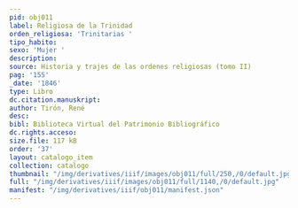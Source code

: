 ```yaml
---
pid: obj011
label: Religiosa de la Trinidad
orden_religiosa: 'Trinitarias '
tipo_habito:
sexo: 'Mujer '
description:
source: Historia y trajes de las ordenes religiosas (tomo II)
pag: '155'
_date: '1846'
type: Libro
dc.citation.manuskript:
author: Tirón, René
desc:
bibl: Biblioteca Virtual del Patrimonio Bibliográfico
dc.rights.acceso:
size.file: 117 kB
order: '37'
layout: catalogo_item
collection: catalogo
thumbnail: "/img/derivatives/iiif/images/obj011/full/250,/0/default.jpg"
full: "/img/derivatives/iiif/images/obj011/full/1140,/0/default.jpg"
manifest: "/img/derivatives/iiif/obj011/manifest.json"
---
```

